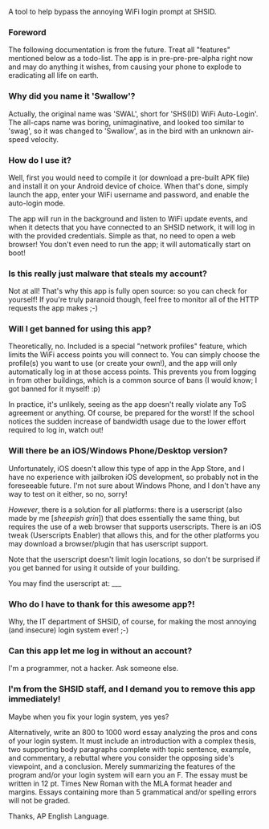 A tool to help bypass the annoying WiFi login prompt at SHSID.

### Foreword ###

The following documentation is from the future. Treat all "features" mentioned
below as a todo-list. The app is in pre-pre-pre-alpha right now and may
do anything it wishes, from causing your phone to explode to eradicating all
life on earth.

### Why did you name it 'Swallow'? ###

Actually, the original name was 'SWAL', short for 'SHS(ID) WiFi Auto-Login'.
The all-caps name was boring, unimaginative, and looked too similar to 'swag',
so it was changed to 'Swallow', as in the bird with an unknown air-speed velocity.

### How do I use it? ###

Well, first you would need to compile it (or download a pre-built APK file)
and install it on your Android device of choice. When that's done, simply
launch the app, enter your WiFi username and password, and enable the
auto-login mode.

The app will run in the background and listen to WiFi update events, and
when it detects that you have connected to an SHSID network, it will log in
with the provided credentials. Simple as that, no need to open a web browser!
You don't even need to run the app; it will automatically start on boot!

### Is this really just malware that steals my account? ###

Not at all! That's why this app is fully open source: so you can check for
yourself! If you're truly paranoid though, feel free to monitor all of the
HTTP requests the app makes ;-)

### Will I get banned for using this app? ###

Theoretically, no. Included is a special "network profiles" feature, which
limits the WiFi access points you will connect to. You can simply choose
the profile(s) you want to use (or create your own!), and the app will only
automatically log in at those access points. This prevents you from logging
in from other buildings, which is a common source of bans (I would know;
I got banned for it myself! :p)

In practice, it's unlikely, seeing as the app doesn't really violate any
ToS agreement or anything. Of course, be prepared for the worst! If the
school notices the sudden increase of bandwidth usage due to the lower
effort required to log in, watch out!

### Will there be an iOS/Windows Phone/Desktop version? ###

Unfortunately, iOS doesn't allow this type of app in the App Store, and I have no
experience with jailbroken iOS development, so probably not in the foreseeable
future. I'm not sure about Windows Phone, and I don't have any way to test on
it either, so no, sorry!

*However*, there is a solution for all platforms: there is a userscript (also
made by me [*sheepish grin*]) that does essentially the same thing, but requires
the use of a web browser that supports userscripts. There is an iOS tweak
(Userscripts Enabler) that allows this, and for the other platforms you may
download a browser/plugin that has userscript support.

Note that the userscript doesn't limit login locations, so don't be surprised
if you get banned for using it outside of your building.

You may find the userscript at: ___

### Who do I have to thank for this awesome app?! ###

Why, the IT department of SHSID, of course, for making the most annoying
(and insecure) login system ever! ;-)

### Can this app let me log in without an account? ###

I'm a programmer, not a hacker. Ask someone else.

### I'm from the SHSID staff, and I demand you to remove this app immediately! ###

Maybe when you fix your login system, yes yes?

Alternatively, write an 800 to 1000 word essay analyzing the pros and cons of your
login system. It must include an introduction with a complex thesis, two supporting
body paragraphs complete with topic sentence, example, and commentary, a rebuttal
where you consider the opposing side's viewpoint, and a conclusion. Merely
summarizing the features of the program and/or your login system will earn you an F.
The essay must be written in 12 pt. Times New Roman with the MLA format header and
margins. Essays containing more than 5 grammatical and/or spelling errors will not
be graded.

Thanks, AP English Language.